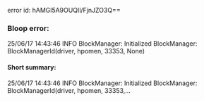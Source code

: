 error id: hAMGl5A9OUQIl/FjnJZO3Q==
### Bloop error:

25/06/17 14:43:46 INFO BlockManager: Initialized BlockManager: BlockManagerId(driver, hpomen, 33353, None)
#### Short summary: 

25/06/17 14:43:46 INFO BlockManager: Initialized BlockManager: BlockManagerId(driver, hpomen, 33353,...